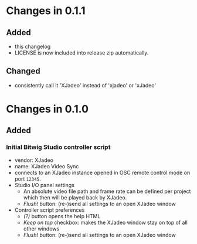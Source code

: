# Changes in 0.1.1

## Added

- this changelog
- LICENSE is now included into release zip automatically.

## Changed

- consistently call it 'XJadeo' instead of 'xjadeo' or 'xJadeo'

# Changes in 0.1.0

## Added

### Initial Bitwig Studio controller script
  - vendor: XJadeo
  - name: XJadeo Video Sync
  - connects to an XJadeo instance opened in OSC remote control mode on port `12345`.
  - Studio I/O panel settings
    - An absolute video file path and frame rate can be defined per project which then will be played back by XJadeo.
    - *Flush!* button: (re-)send all settings to an open XJadeo window
  - Controller script preferences
    - *(?)* button opens the help HTML
    - *Keep on top* checkbox: makes the XJadeo window stay on top of all other windows
    - *Flush!* button: (re-)send all settings to an open XJadeo window
